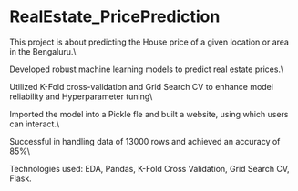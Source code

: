 # RealEstate_PricePrediction
This project is about predicting the House price of a given location or area in the Bengaluru.\

Developed robust machine learning models to predict real estate prices.\

Utilized K-Fold cross-validation and Grid Search CV to enhance model reliability and Hyperparameter tuning\

Imported the model into a Pickle fle and built a website, using which users can interact.\

Successful in handling data of 13000 rows and achieved an accuracy of 85%\

Technologies used: EDA, Pandas, K-Fold Cross Validation, Grid Search CV, Flask.
